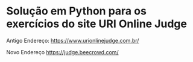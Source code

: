 # Solução em Python para os exercícios do site URI Online Judge

Antigo Endereço: 
https://www.urionlinejudge.com.br/

Novo Endereço
https://judge.beecrowd.com/
